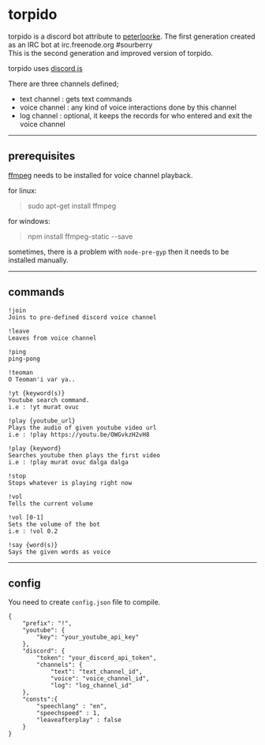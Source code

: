# torpido

torpido is a discord bot attribute to [peterloorke](https://github.com/egemenyildiz). The first generation created as an IRC bot at irc.freenode.org #sourberry<br>
This is the second generation and improved version of torpido.

torpido uses [discord.js](https://discord.js.org/)

There are three channels defined;<br>
* text channel : gets text commands
* voice channel : any kind of voice interactions done by this channel
* log channel : optional, it keeps the records for who entered and exit the voice channel

---
## prerequisites
[ffmpeg](http://ffmpeg.org/) needs to be installed for voice channel playback.

for linux:
>sudo apt-get install ffmpeg

for windows:
>npm install ffmpeg-static --save


sometimes, there is a problem with `node-pre-gyp` then it needs to be installed manually.

---
## commands

```
!join
Joins to pre-defined discord voice channel

!leave
Leaves from voice channel

!ping
ping-pong

!teoman
O Teoman'i var ya..

```

```
!yt {keyword(s)}
Youtube search command.
i.e : !yt murat ovuc

!play {youtube_url}
Plays the audio of given youtube video url
i.e : !play https://youtu.be/OWGvkzH2vH8

!play {keyword}
Searches youtube then plays the first video
i.e : !play murat ovuc dalga dalga

!stop
Stops whatever is playing right now

!vol
Tells the current volume

!vol [0-1]
Sets the volume of the bot
i.e : !vol 0.2

!say {word(s)}
Says the given words as voice
```


---
## config

You need to create `config.json` file to compile.

```
{
    "prefix": "!",
    "youtube": {
        "key": "your_youtube_api_key"
    },
    "discord": {
        "token": "your_discord_api_token",
        "channels": {
            "text": "text_channel_id",
            "voice": "voice_channel_id",
            "log": "log_channel_id"
    },
    "consts":{
        "speechlang" : "en",
        "speechspeed" : 1,
        "leaveafterplay" : false
    }
}
```
